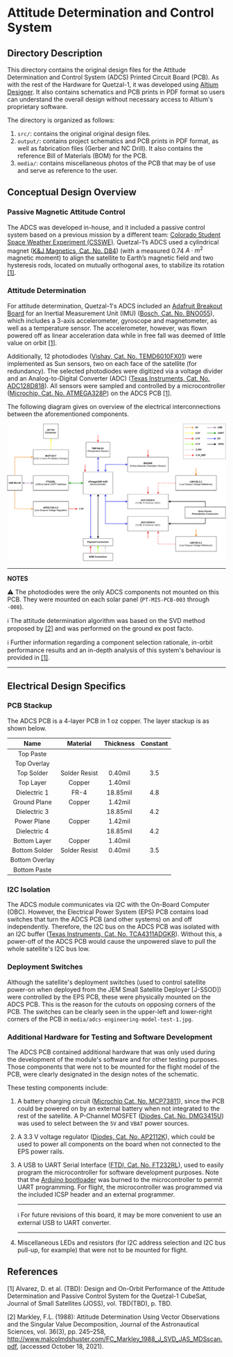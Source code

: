 # Attitude Determination and Control System #

## Directory Description

This directory contains the original design files for the Attitude Determination and Control System (ADCS) Printed Circuit Board (PCB). As with the rest of the Hardware for Quetzal-1, it was developed using [Altium Designer](https://www.altium.com/). It also contains schematics and PCB prints in PDF format so users can understand the overall design without necessary access to Altium's proprietary software.

The directory is organized as follows:

1. `src/`: contains the original original design files.
2. `output/`: contains project schematics and PCB prints in PDF format, as well as fabrication files (Gerber and NC Drill). It also contains the reference Bill of Materials (BOM) for the PCB.
3. `media/`: contains miscellaneous photos of the PCB that may be of use and serve as reference to the user.

## Conceptual Design Overview

### Passive Magnetic Attitude Control

The ADCS was developed in-house, and it included a passive control system based on a previous mission by a different team: [Colorado Student Space Weather Experiment (CSSWE)](https://lasp.colorado.edu/home/csswe/). Quetzal-1’s ADCS used a cylindrical magnet ([K&J Magnetics, Cat. No. D84](https://www.kjmagnetics.com/proddetail.asp?prod=D84)) (with a measured 0.74  $A \cdot m^2$ magnetic moment) to align the satellite to Earth’s magnetic field and two hysteresis rods, located on mutually orthogonal axes, to stabilize its rotation [[1]](#user-content-references).

### Attitude Determination

For attitude determination, Quetzal-1's ADCS included an [Adafruit Breakout Board](https://learn.adafruit.com/adafruit-bno055-absolute-orientation-sensor) for an Inertial Measurement Unit (IMU) ([Bosch, Cat. No. BNO055](https://cdn-learn.adafruit.com/assets/assets/000/036/832/original/BST_BNO055_DS000_14.pdf)), which includes a 3-axis accelerometer, gyroscope and magnetometer, as well as a temperature sensor. The accelerometer, however, was flown powered off as linear acceleration data while in free fall was deemed of little value on orbit [[1]](#user-content-references).

Additionally, 12 photodiodes ([Vishay, Cat. No. TEMD6010FX01](https://www.vishay.com/en/product/81308/)) were implemented as Sun sensors, two on each face of the satellite (for redundancy). The selected photodiodes were digitized via a voltage divider and an Analog-to-Digital Converter (ADC) ([Texas Instruments, Cat. No. ADC128D818](https://www.ti.com/product/ADC128D818)). All sensors were sampled and controlled by a microcontroller ([Microchip, Cat. No. ATMEGA328P](https://www.microchip.com/en-us/product/ATmega328P)) on the ADCS PCB [[1]](#user-content-references).

The following diagram gives on overview of the electrical interconnections between the aforementioned components.

![adcs-block-diagram](./src/PT-MIS-PCB-001_v1%20Block%20Diagram.jpg?raw=true "ADCS Block Diagram")

---
**NOTES**

:warning: The photodiodes were the only ADCS components not mounted on this PCB. They were mounted on each solar panel (`PT-MIS-PCB-003` through `-008`).

:information_source: The attitude determination algorithm was based on the SVD method proposed by [[2]](#user-content-references) and was performed on the ground ex post facto.

:information_source: Further information regarding a component selection rationale, in-orbit performance results and an in-depth analysis of this system's behaviour is provided in [[1]](#user-content-references).

---

## Electrical Design Specifics

### PCB Stackup

The ADCS PCB is a 4-layer PCB in 1 oz copper. The layer stackup is as shown below.

|      Name      |    Material   | Thickness | Constant |
|:--------------:|:-------------:|:---------:|:--------:|
| Top Paste      |               |           |          |
| Top Overlay    |               |           |          |
| Top Solder     | Solder Resist |   0.40mil | 3.5      |
| Top Layer      | Copper        |   1.40mil |          |
| Dielectric 1   | FR-4          |  18.85mil | 4.8      |
| Ground Plane   | Copper        |   1.42mil |          |
| Dielectric 3   |               |  18.85mil | 4.2      |
| Power Plane    | Copper        |   1.42mil |          |
| Dielectric 4   |               |  18.85mil | 4.2      |
| Bottom Layer   | Copper        |   1.40mil |          |
| Bottom Solder  | Solder Resist |   0.40mil | 3.5      |
| Bottom Overlay |               |           |          |
| Bottom Paste   |               |           |          |

### I2C Isolation

The ADCS module communicates via I2C with the On-Board Computer (OBC). However, the Electrical Power System (EPS) PCB contains load switches that turn the ADCS PCB (and other systems) on and off independently. Therefore, the I2C bus on the ADCS PCB was isolated with an I2C buffer ([Texas Instruments, Cat. No. TCA4311ADGKR](https://www.ti.com/product/TCA4311A/part-details/TCA4311ADGKR)). Without this, a power-off of the ADCS PCB would cause the unpowered slave to pull the whole satellite's I2C bus low.

### Deployment Switches

Although the satellite's deployment switches (used to control satellite power-on when deployed from the JEM Small Satellite Deployer [J-SSOD]) were controlled by the EPS PCB, these were physically mounted on the ADCS PCB. This is the reason for the cutouts on opposing corners of the PCB. The switches can be clearly seen in the upper-left and lower-right corners of the PCB in `media/adcs-engineering-model-test-1.jpg`.

### Additional Hardware for Testing and Software Development

The ADCS PCB contained additional hardware that was only used during the development of the module's software and for other testing purposes. Those components that were not to be mounted for the flight model of the PCB, were clearly designated in the design notes of the schematic.

These testing components include:

1. A battery charging circuit ([Microchip Cat. No. MCP73811](https://www.microchip.com/en-us/product/MCP73811)), since the PCB could be powered on by an external battery when not integrated to the rest of the satellite. A P-Channel MOSFET ([Diodes, Cat. No. DMG3415U](https://www.digikey.com/en/products/detail/diodes-incorporated/DMG3415U-7/2052768)) was used to select between the `5V` and `VBAT` power sources.
2. A 3.3 V voltage regulator ([Diodes, Cat. No. AP2112K](https://www.diodes.com/assets/Datasheets/AP2112.pdf)), which could be used to power all components on the board when not connected to the EPS power rails.
3. A USB to UART Serial Interface ([FTDI, Cat. No. FT232RL](https://ftdichip.com/products/ft232rl/)), used to easily program the microcontroller for software development purposes. Note that the [Arduino bootloader](https://docs.arduino.cc/hacking/software/Bootloader) was burned to the microcontroller to permit UART programming. For flight, the microcontroller was programmed via the included ICSP header and an external programmer.

    ---
    :information_source: For future revisions of this board, it may be more convenient to use an external USB to UART converter.

    ---

4. Miscellaneous LEDs and resistors (for I2C address selection and I2C bus pull-up, for example) that were not to be mounted for flight.

## References

[1] Alvarez, D. et al. (TBD): Design and On-Orbit Performance of the Attitude Determination and Passive Control System for the Quetzal-1 CubeSat, Journal of Small Satellites (JOSS), vol. TBD(TBD), p. TBD.

[2] Markley, F.L. (1988): Attitude Determination Using Vector Observations and the Singular Value Decomposition, Journal of the Astronautical Sciences, vol. 36(3), pp. 245–258, http://www.malcolmdshuster.com/FC_Markley_1988_J_SVD_JAS_MDSscan.pdf, (accessed October 18, 2021).